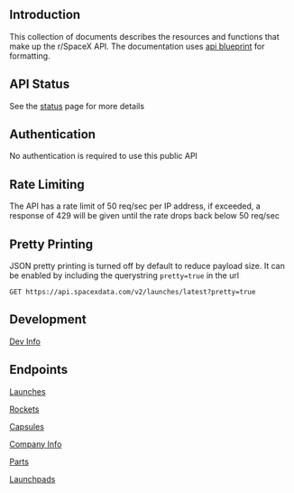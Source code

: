## Introduction
This collection of documents describes the resources and functions that make up the r/SpaceX API. The documentation uses [api blueprint](https://apiblueprint.org/) for formatting.

## API Status
See the [status](https://status.spacexdata.com) page for more details

## Authentication
No authentication is required to use this public API

## Rate Limiting
The API has a rate limit of 50 req/sec per IP address, if exceeded, a response of 429 will be given
until the rate drops back below 50 req/sec

## Pretty Printing
JSON pretty printing is turned off by default to reduce payload size. It can be enabled by including
the querystring `pretty=true` in the url
```http
GET https://api.spacexdata.com/v2/launches/latest?pretty=true
```

## Development 
[Dev Info](https://github.com/r-spacex/SpaceX-API/blob/master/docs/development.md)

## Endpoints
[Launches](https://github.com/r-spacex/SpaceX-API/blob/master/docs/launches.md)

[Rockets](https://github.com/r-spacex/SpaceX-API/blob/master/docs/rockets.md)

[Capsules](https://github.com/r-spacex/SpaceX-API/blob/master/docs/capsules.md)

[Company Info](https://github.com/r-spacex/SpaceX-API/blob/master/docs/company_info.md)

[Parts](https://github.com/r-spacex/SpaceX-API/blob/master/docs/parts.md)

[Launchpads](https://github.com/r-spacex/SpaceX-API/blob/master/docs/launchpads.md)